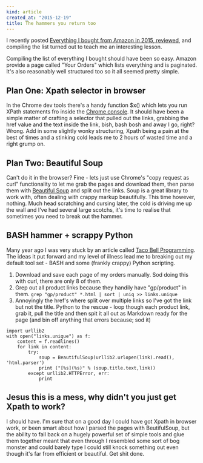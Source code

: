 ```yaml
---
kind: article
created_at: "2015-12-19"
title: The hammers you return too
---
```


I recently posted [Everything I bought from Amazon in 2015, reviewed](everything-amazon-reviewed-2015), and compiling the list turned out to teach me an interesting lesson.  

Compiling the list of everything I bought should have been so easy.  Amazon provide a page called "Your Orders" which lists everything and is paginated.  It's also reasonably well structured too so it all seemed pretty simple.

## Plan One: Xpath selector in browser

In the Chrome dev tools there's a handy function $x() which lets you run XPath statements fro inside the [Chrome console](https://stackoverflow.com/questions/3030487/is-there-a-way-to-get-the-xpath-in-google-chrome).  It should have been a simple matter of crafting a selector that pulled out the links, grabbing the href value and the text inside the link, bish, bash bosh and away I go, right?  Wrong.  Add in some slightly wonky structuring, Xpath being a pain at the best of times and a stinking cold leads me to 2 hours of wasted time and a right grump on.

## Plan Two: Beautiful Soup

Can't do it in the browser? Fine - lets just use Chrome's "copy request as curl" functionality to let me grab the pages and download them, then parse them with [Beautiful Soup](http://www.crummy.com/software/BeautifulSoup/) and split out the links.  Soup is a great library to work with, often dealing with crappy markup beautifully.  This time however, nothing.  Much head scratching and cursing later, the cold is driving me up the wall and I've had several large scotchs, it's time to realise that sometimes you need to break out the hammer.

## BASH hammer + scrappy Python

Many year ago I was very stuck by an article called [Taco Bell Programming](http://widgetsandshit.com/teddziuba/2010/10/taco-bell-programming.html).  The ideas it put forward and my level of illness lead me to breaking out my default tool set - BASH and some (frankly crappy) Python scripting.

1. Download and save each page of my orders manually.  Sod doing this with curl, there are only 8 of them.
2. Grep out all product links because they handily have "gp/product" in them.  ```grep "gp/product" *.html | sort | uniq >> links.unique```
3. Annoyingly the href's where split over multiple links so I've got the link but not the title.  Python to the rescue - loop though each product link, grab it, pull the title and then spit it all out as Markdown ready for the page (and bin off anything that errors because; sod it)

```
import urllib2
with open("links.unique") as f:
	content = f.readlines()
	for link in content:
		try:
			soup = BeautifulSoup(urllib2.urlopen(link).read(), 'html.parser')
			print ("[%s](%s)" % (soup.title.text,link))
		except urllib2.HTTPError, err:
			print
```

## Jesus this is a mess, why didn't you just get Xpath to work?

I should have. I'm sure that on a good day I could have got Xpath in browser work, or been smart about how I parsed the pages with BeutifulSoup, but the ability to fall back on a hugely powerful set of simple tools and glue them together meant that even through I resembled some sort of bog monster and could barely type I could still knock something out even though it's far from efficient or beautiful. Get shit done.
